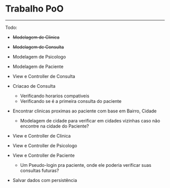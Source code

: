 # Trabalho PoO
---------

Todo:
* ~~Modelagem de Clinica~~
* ~~Modelagem de Consulta~~
* Modelagem de Psicologo
* Modelagem de Paciente
* View e Controller de Consulta
* Criacao de Consulta
    * Verificando horarios compativeis
    * Verificando se é a primeira consulta do paciente
    
* Encontrar clinicas proximas ao paciente com base em Bairro, Cidade
    * Modelagem de cidade para verificar em cidades vizinhas caso não encontre na cidade do Paciente?
* View e Controller de Clinica
* View e Controller de Psicologo
* View e Controller de Paciente
    * Um Pseudo-login pra paciente, onde ele poderia verificar suas consultas futuras?
* Salvar dados com persistência

